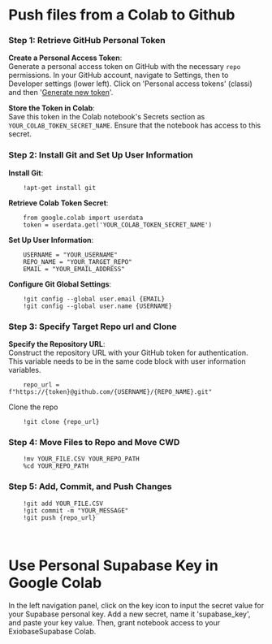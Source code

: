 # Push files from a Colab to Github

### Step 1: Retrieve GitHub Personal Token

**Create a Personal Access Token**:  
	Generate a personal access token on GitHub with the necessary `repo` permissions.
    In your GitHub account, navigate to Settings, then to Developer settings (lower left).
	Click on 'Personal access tokens' (classi) and then '[Generate new token](https://github.com/settings/tokens)'.

**Store the Token in Colab**:  
	Save this token in the Colab notebook's Secrets section as `YOUR_COLAB_TOKEN_SECRET_NAME`. Ensure that the notebook has access to this secret.

### Step 2: Install Git and Set Up User Information

**Install Git**:

		!apt-get install git

**Retrieve Colab Token Secret**:

		from google.colab import userdata
		token = userdata.get('YOUR_COLAB_TOKEN_SECRET_NAME')

**Set Up User Information**:

		USERNAME = "YOUR_USERNAME"
		REPO_NAME = "YOUR_TARGET_REPO"
		EMAIL = "YOUR_EMAIL_ADDRESS"

**Configure Git Global Settings**:

		!git config --global user.email {EMAIL}
		!git config --global user.name {USERNAME}

### Step 3: Specify Target Repo url and Clone 

**Specify the Repository URL**:  
	Construct the repository URL with your GitHub token for authentication. This variable needs to be in the same code block with user information variables.

		repo_url = f"https://{token}@github.com/{USERNAME}/{REPO_NAME}.git"

Clone the repo

		!git clone {repo_url}

### Step 4: Move Files to Repo and Move CWD

		!mv YOUR_FILE.CSV YOUR_REPO_PATH
		%cd YOUR_REPO_PATH

### Step 5: Add, Commit, and Push Changes

		!git add YOUR_FILE.CSV
		!git commit -m "YOUR_MESSAGE"
		!git push {repo_url}

<br>

# Use Personal Supabase Key in Google Colab

In the left navigation panel, click on the key icon to input the secret value for your Supabase personal key. Add a new secret, name it 'supabase_key', and paste your key value. Then, grant notebook access to your ExiobaseSupabase Colab.

